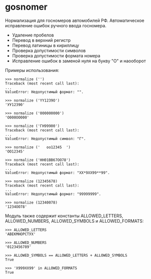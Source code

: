# gosnomer
 Нормализация для госномеров автомобилей РФ. Автоматическое исправление ошибок ручного ввода госномера.

- Удаление пробелов
- Перевод в верхний регистр
- Перевод латиницы в кириллицу
- Проверка допустимости символов
- Проверка допустимости формата номера
- Исправление ошибок в заменой нуля на букву "О" и наооборот

Примеры использования:
```
>>> normalize ('')
Traceback (most recent call last):
...
ValueError: Недопустимый формат: "".

>>> normalize ('YY1239O')
'УУ12390'

>>> normalize ('000000000')
'О000ОО000'

>>> normalize ('ГН99900')
Traceback (most recent call last):
...
ValueError: Недопустимый символ: "Г".

>>> normalize ('   оо12345  ')
'ОО12345'

>>> normalize ('НН01ВВ67ОО78')
Traceback (most recent call last):
...
ValueError: Недопустимый формат: "ХХ*9ХХ99**99".

>>> normalize (12345678)
Traceback (most recent call last):
...
ValueError: Недопустимый формат: "99999999".

>>> normalize (12340078)
'1234ОО78'
```

Модуль также содержит константы ALLOWED_LETTERS, ALLOWED_NUMBERS, ALLOWED_SYMBOLS и ALLOWED_FORMATS:
```
>>> ALLOWED_LETTERS
'АВЕКМНОРСТУХ'

>>> ALLOWED_NUMBERS
'0123456789'

>>> ALLOWED_SYMBOLS == ALLOWED_LETTERS + ALLOWED_SYMBOLS
True

>>> 'Х999ХХ99' in ALLOWED_FORMATS
True
```